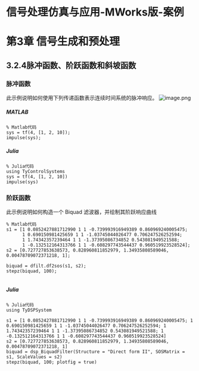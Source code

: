 # 信号处理仿真与应用-MWorks版-案例


# 第3章 信号生成和预处理

## 3.2.4脉冲函数、阶跃函数和斜坡函数

### 脉冲函数

此示例说明如何使用下列传递函数表示连续时间系统的脉冲响应。
![image.png](attachment:image.png)
##### MATLAB


```
% Matlab代码
sys = tf(4, [1, 2, 10]);
impulse(sys);

```
##### Julia

```
% Julia代码
using TyControlSystems
sys = tf(4, [1, 2, 10])
impulse(sys)

```

### 阶跃函数

此示例说明如何构造一个 Biquad 滤波器，并绘制其阶跃响应曲线


```
% Matlab代码
s1 = [1 0.0852427881712990 1 1 -0.739993916949389 0.860969240005475; 
      1 0.690150981425659 1 1 -1.03745044026477 0.706247526252594; 
      1 1.74342357239464 1 1 -1.37395086734852 0.543081949521588; 
      1 -0.132512164313766 1 1 -0.608297743544437 0.960519923528524];
s2 = [0.727727853638573, 0.828960811852979, 1.34935808589046, 0.00478709072371218, 1];

biquad = dfilt.df2sos(s1, s2);
stepz(biquad, 100);


```
##### Julia

```
% Julia代码
using TyDSPSystem

s1 = [1 0.0852427881712990 1 1 -0.739993916949389 0.860969240005475; 1 0.690150981425659 1 1 -1.03745044026477 0.706247526252594; 1 1.74342357239464 1 1 -1.37395086734852 0.543081949521588; 1 -0.132512164313766 1 1 -0.608297743544437 0.960519923528524]
s2 = [0.727727853638573, 0.828960811852979, 1.34935808589046, 0.00478709072371218, 1]
biquad = dsp_BiquadFilter(Structure = "Direct form II", SOSMatrix = s1, ScaleValues = s2)
stepz(biquad, 100; plotfig = true)

```
